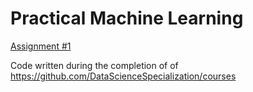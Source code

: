 Practical Machine Learning
=============

[Assignment #1](http://kindasimple.github.io/coursera-practical-machine-learning)

Code written during the completion of of https://github.com/DataScienceSpecialization/courses


